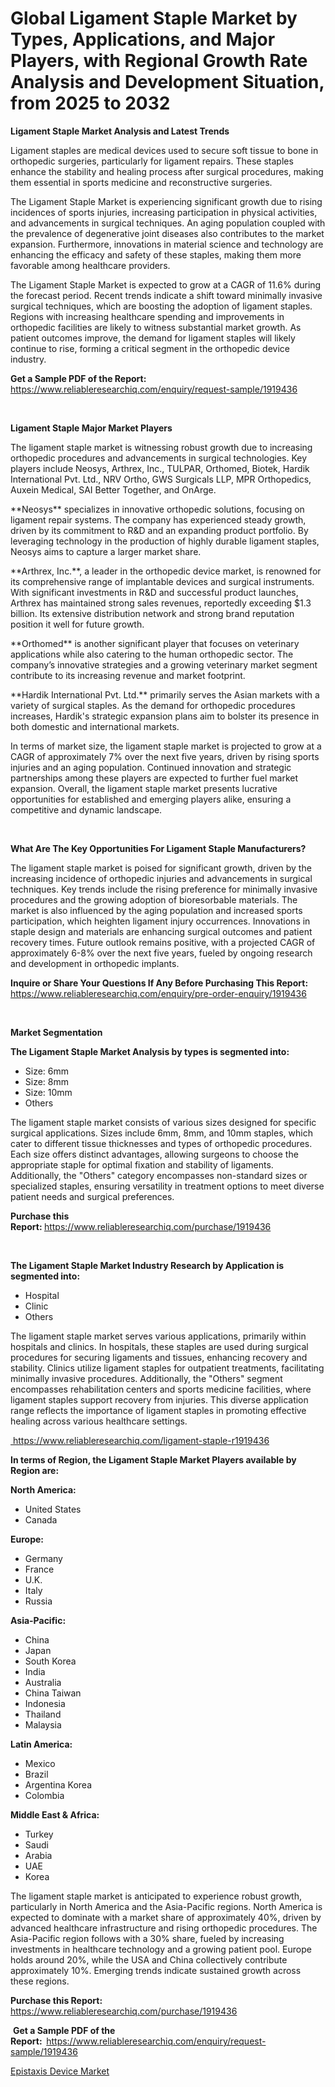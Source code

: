 <p><h1>Global Ligament Staple Market by Types, Applications, and Major Players, with Regional Growth Rate Analysis and Development Situation, from 2025 to 2032</h1></p><p><strong>Ligament Staple Market Analysis and Latest Trends</strong></p>
<p><p>Ligament staples are medical devices used to secure soft tissue to bone in orthopedic surgeries, particularly for ligament repairs. These staples enhance the stability and healing process after surgical procedures, making them essential in sports medicine and reconstructive surgeries.</p><p>The Ligament Staple Market is experiencing significant growth due to rising incidences of sports injuries, increasing participation in physical activities, and advancements in surgical techniques. An aging population coupled with the prevalence of degenerative joint diseases also contributes to the market expansion. Furthermore, innovations in material science and technology are enhancing the efficacy and safety of these staples, making them more favorable among healthcare providers.</p><p>The Ligament Staple Market is expected to grow at a CAGR of 11.6% during the forecast period. Recent trends indicate a shift toward minimally invasive surgical techniques, which are boosting the adoption of ligament staples. Regions with increasing healthcare spending and improvements in orthopedic facilities are likely to witness substantial market growth. As patient outcomes improve, the demand for ligament staples will likely continue to rise, forming a critical segment in the orthopedic device industry.</p></p>
<p><strong>Get a Sample PDF of the Report:&nbsp;</strong> <a href="https://www.reliableresearchiq.com/enquiry/request-sample/1919436?utm_campaign=2302&utm_medium=2&utm_source=Github&utm_content=ia&utm_term=04032025&utm_id=ligament-staple">https://www.reliableresearchiq.com/enquiry/request-sample/1919436</a></p>
<p>&nbsp;</p>
<p><strong>Ligament Staple Major Market Players</strong></p>
<p><p>The ligament staple market is witnessing robust growth due to increasing orthopedic procedures and advancements in surgical technologies. Key players include Neosys, Arthrex, Inc., TULPAR, Orthomed, Biotek, Hardik International Pvt. Ltd., NRV Ortho, GWS Surgicals LLP, MPR Orthopedics, Auxein Medical, SAI Better Together, and OnArge.</p><p>**Neosys** specializes in innovative orthopedic solutions, focusing on ligament repair systems. The company has experienced steady growth, driven by its commitment to R&D and an expanding product portfolio. By leveraging technology in the production of highly durable ligament staples, Neosys aims to capture a larger market share.</p><p>**Arthrex, Inc.**, a leader in the orthopedic device market, is renowned for its comprehensive range of implantable devices and surgical instruments. With significant investments in R&D and successful product launches, Arthrex has maintained strong sales revenues, reportedly exceeding $1.3 billion. Its extensive distribution network and strong brand reputation position it well for future growth.</p><p>**Orthomed** is another significant player that focuses on veterinary applications while also catering to the human orthopedic sector. The company’s innovative strategies and a growing veterinary market segment contribute to its increasing revenue and market footprint.</p><p>**Hardik International Pvt. Ltd.** primarily serves the Asian markets with a variety of surgical staples. As the demand for orthopedic procedures increases, Hardik's strategic expansion plans aim to bolster its presence in both domestic and international markets.</p><p>In terms of market size, the ligament staple market is projected to grow at a CAGR of approximately 7% over the next five years, driven by rising sports injuries and an aging population. Continued innovation and strategic partnerships among these players are expected to further fuel market expansion. Overall, the ligament staple market presents lucrative opportunities for established and emerging players alike, ensuring a competitive and dynamic landscape.</p></p>
<p>&nbsp;</p>
<p><strong>What Are The Key Opportunities For Ligament Staple Manufacturers?</strong></p>
<p><p>The ligament staple market is poised for significant growth, driven by the increasing incidence of orthopedic injuries and advancements in surgical techniques. Key trends include the rising preference for minimally invasive procedures and the growing adoption of bioresorbable materials. The market is also influenced by the aging population and increased sports participation, which heighten ligament injury occurrences. Innovations in staple design and materials are enhancing surgical outcomes and patient recovery times. Future outlook remains positive, with a projected CAGR of approximately 6-8% over the next five years, fueled by ongoing research and development in orthopedic implants.</p></p>
<p><strong>Inquire or Share Your Questions If Any Before Purchasing This Report:</strong> <a href="https://www.reliableresearchiq.com/enquiry/pre-order-enquiry/1919436?utm_campaign=2302&utm_medium=2&utm_source=Github&utm_content=ia&utm_term=04032025&utm_id=ligament-staple">https://www.reliableresearchiq.com/enquiry/pre-order-enquiry/1919436</a></p>
<p>&nbsp;</p>
<p><strong>Market Segmentation</strong></p>
<p><strong>The Ligament Staple Market Analysis by types is segmented into:</strong></p>
<p><ul><li>Size: 6mm</li><li>Size: 8mm</li><li>Size: 10mm</li><li>Others</li></ul></p>
<p><p>The ligament staple market consists of various sizes designed for specific surgical applications. Sizes include 6mm, 8mm, and 10mm staples, which cater to different tissue thicknesses and types of orthopedic procedures. Each size offers distinct advantages, allowing surgeons to choose the appropriate staple for optimal fixation and stability of ligaments. Additionally, the "Others" category encompasses non-standard sizes or specialized staples, ensuring versatility in treatment options to meet diverse patient needs and surgical preferences.</p></p>
<p><strong>Purchase this Report:&nbsp;</strong><a href="https://www.reliableresearchiq.com/purchase/1919436?utm_campaign=2302&utm_medium=2&utm_source=Github&utm_content=ia&utm_term=04032025&utm_id=ligament-staple">https://www.reliableresearchiq.com/purchase/1919436</a></p>
<p>&nbsp;</p>
<p><strong>The Ligament Staple Market Industry Research by Application is segmented into:</strong></p>
<p><ul><li>Hospital</li><li>Clinic</li><li>Others</li></ul></p>
<p><p>The ligament staple market serves various applications, primarily within hospitals and clinics. In hospitals, these staples are used during surgical procedures for securing ligaments and tissues, enhancing recovery and stability. Clinics utilize ligament staples for outpatient treatments, facilitating minimally invasive procedures. Additionally, the "Others" segment encompasses rehabilitation centers and sports medicine facilities, where ligament staples support recovery from injuries. This diverse application range reflects the importance of ligament staples in promoting effective healing across various healthcare settings.</p></p>
<p><a href="https://www.reliableresearchiq.com/ligament-staple-r1919436?utm_campaign=2302&utm_medium=2&utm_source=Github&utm_content=ia&utm_term=04032025&utm_id=ligament-staple">&nbsp;https://www.reliableresearchiq.com/ligament-staple-r1919436</a></p>
<p><strong>In terms of Region, the Ligament Staple Market Players available by Region are:</strong></p>
<p>
    <p> <strong> North America: </strong>
        <ul>
            <li>United States</li>
            <li>Canada</li>
        </ul>
        </p> 
    <p> <strong> Europe: </strong>
        <ul>
            <li>Germany</li>
            <li>France</li>
            <li>U.K.</li>
            <li>Italy</li>
            <li>Russia</li>
        </ul>
        </p> 
    <p> <strong> Asia-Pacific: </strong>
        <ul>
            <li>China</li>
            <li>Japan</li>
            <li>South Korea</li>
            <li>India</li>
            <li>Australia</li>
            <li>China Taiwan</li>
            <li>Indonesia</li>
            <li>Thailand</li>
            <li>Malaysia</li>
        </ul>
        </p> 
    <p> <strong> Latin America: </strong>
        <ul>
            <li>Mexico</li>
            <li>Brazil</li>
            <li>Argentina Korea</li>
            <li>Colombia</li>
        </ul>
        </p> 
    <p> <strong> Middle East & Africa: </strong>
        <ul>
            <li>Turkey</li>
            <li>Saudi</li>
            <li>Arabia</li>
            <li>UAE</li>
            <li>Korea</li>
        </ul>
    </p>
    </p>
<p><p>The ligament staple market is anticipated to experience robust growth, particularly in North America and the Asia-Pacific regions. North America is expected to dominate with a market share of approximately 40%, driven by advanced healthcare infrastructure and rising orthopedic procedures. The Asia-Pacific region follows with a 30% share, fueled by increasing investments in healthcare technology and a growing patient pool. Europe holds around 20%, while the USA and China collectively contribute approximately 10%. Emerging trends indicate sustained growth across these regions.</p></p>
<p><strong>Purchase this Report: </strong><a href="https://www.reliableresearchiq.com/purchase/1919436?utm_campaign=2302&utm_medium=2&utm_source=Github&utm_content=ia&utm_term=04032025&utm_id=ligament-staple">https://www.reliableresearchiq.com/purchase/1919436</a></p>
<p>&nbsp;<strong>Get a Sample PDF of the Report:&nbsp;&nbsp;</strong><a href="https://www.reliableresearchiq.com/enquiry/request-sample/1919436?utm_campaign=2302&utm_medium=2&utm_source=Github&utm_content=ia&utm_term=04032025&utm_id=ligament-staple">https://www.reliableresearchiq.com/enquiry/request-sample/1919436</a></p>
<p><strong></strong></p>
<p><p><a href="https://github.com/FosterFahey91/Market-Research-Report-List-1/blob/main/epistaxis-device-market.md?utm_campaign=2302&utm_medium=2&utm_source=Github&utm_content=ia&utm_term=04032025&utm_id=ligament-staple">Epistaxis Device Market</a></p></p>